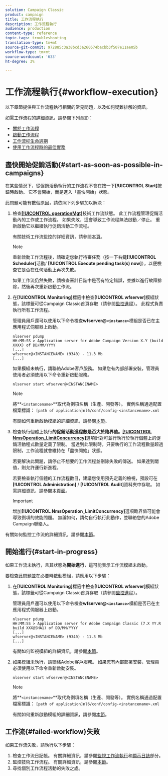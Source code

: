 ```yaml
---
solution: Campaign Classic
product: campaign
title: 工作流程執行
description: 工作流程執行
audience: production
content-type: reference
topic-tags: troubleshooting
translation-type: tm+mt
source-git-commit: 972885c3a38bcd3a260574bacbb3f507e11ae05b
workflow-type: tm+mt
source-wordcount: '633'
ht-degree: 3%

---
```



# 工作流程執行{#workflow-execution}

以下章節提供與工作流程執行相關的常見問題，以及如何疑難排解的資訊。

如需工作流程的詳細資訊，請參閱下列章節：

* [關於工作流程](../../workflow/using/about-workflows.md)
* [啟動工作流程](../../workflow/using/starting-a-workflow.md)
* [工作流程生命週期](../../workflow/using/workflow-life-cycle.md)
* [使用工作流程時的最佳實務](../../workflow/using/workflow-best-practices.md)

## 盡快開始促銷活動{#start-as-soon-as-possible-in-campaigns}

在某些情況下，從促銷活動執行的工作流程不會在按一下&#x200B;**[!UICONTROL Start]**&#x200B;按鈕時啟動。 它不會開始，而是進入「盡快開始」狀態。

此問題可能有數個原因，請依照下列步驟加以解決：

1. 檢查[**[!UICONTROL operationMgt]**](../../workflow/using/campaign.md)技術工作流狀態。 此工作流程管理促銷活動內的工作或工作流程。 如果失敗，這會導致工作流程無法啟動／停止。 重新啟動它以繼續執行促銷活動工作流程。

   有關技術工作流監控的詳細資訊，請參閱[本頁](../../workflow/using/monitoring-technical-workflows.md)。

   >[!NOTE]
   >
   >重新啟動工作流程後，請確定您執行待審任務（按一下右鍵&#x200B;**[!UICONTROL Scheduler]**&#x200B;活動/ **[!UICONTROL Execute pending task(s) now]**），以便檢查它是否在任何活動上再次失敗。

   如果工作流仍然失敗，請檢查審計日誌中是否有特定錯誤，並據以進行故障排除，然後再次重新啟動工作流。

1. 在&#x200B;**[!UICONTROL Monitoring]**&#x200B;標籤中檢查&#x200B;**[!UICONTROL wfserver]**&#x200B;模組狀態，該標籤可從Campaign Classic首頁存取（請參閱[監控進程](../../production/using/monitoring-processes.md)）。 此程式負責執行所有工作流程。

   管理員用戶還可以使用以下命令檢查&#x200B;**wfserver@`<instance>`**&#x200B;模組是否已在主應用程式伺服器上啟動。

   ```
   nlserver pdump
   HH:MM:SS > Application server for Adobe Campaign Version X.Y (build XXXX) of DD/MM/YYYY
   [...]
   wfserver@<INSTANCENAME> (9340) - 11.3 Mb
   [...]
   ```

   如果模組未執行，請聯絡Adobe客戶服務。 如果您有內部部署安裝，管理員使用者必須使用以下命令重新啟動服務。

   ```
   nlserver start wfserver@<INSTANCENAME>
   ```

   >[!NOTE]
   >
   >將&#x200B;**`<instancename>`**取代為例項名稱（生產、開發等）。 實例名稱通過配置檔案標識：
   >`[path of application]nl6/conf/config-<instancename>.xml`

   有關如何重新啟動模組的詳細資訊，請參閱[本節](../../production/using/usual-commands.md#module-launch-commands)。

1. 檢查執行個體上執行&#x200B;**的促銷活動進程數是否大於臨界值。**[**[!UICONTROL NmsOperation_LimitConcurrency]**](../../installation/using/configuring-campaign-options.md#campaign-e-workflow-management)選項針對可並行執行於執行個體上的促銷活動程式數量定義了限制。 當達到此限制時，只要執行的工作流程數量超過限制，工作流程就會維持在「盡快開始」狀態。

   若要解決此問題，請停止不想要的工作流程並刪除失敗的傳送。 如果達到閾值，則允許運行新進程。

   若要檢查執行個體的工作流程數目，建議您使用預先定義的檢視，預設可在&#x200B;**[!UICONTROL Administration]** / **[!UICONTROL Audit]**&#x200B;資料夾中存取。 如需詳細資訊，請參閱[本頁面](../../workflow/using/monitoring-workflow-execution.md#filtering-workflows-status)。

   >[!IMPORTANT]
   >
   >增加&#x200B;**[!UICONTROL NmsOperation_LimitConcurrency]**&#x200B;選項臨界值可能會導致例項的效能問題。 無論如何，請勿自行執行此動作，並聯絡您的Adobe Campaign聯絡人。

有關如何監控工作流的詳細資訊，請參閱[本節](../../workflow/using/monitoring-workflow-execution.md)。

## 開始進行{#start-in-progress}

如果工作流未執行，且其狀態為&#x200B;**開始進行**，這可能表示工作流模組未啟動。

要檢查此問題並在必要時啟動模組，請應用以下步驟：

1. 在&#x200B;**[!UICONTROL Monitoring]**&#x200B;標籤中檢查&#x200B;**[!UICONTROL wfserver]**&#x200B;模組狀態，該標籤可從Campaign Classic首頁存取（請參閱[監控進程](../../production/using/monitoring-processes.md)）。

   管理員用戶還可以使用以下命令檢查&#x200B;**wfserver@`<instance>`**&#x200B;模組是否已在主應用程式伺服器上啟動。

   ```
   nlserver pdump
   HH:MM:SS > Application server for Adobe Campaign Classic (7.X YY.R build XXX@SHA1) of DD/MM/YYYY
   [...]
   wfserver@<INSTANCENAME> (9340) - 11.3 Mb
   [...]
   ```

   有關如何監視模組的詳細資訊，請參閱[本節](../../production/using/usual-commands.md#monitoring-commands-)。

1. 如果模組未執行，請聯絡Adobe客戶服務。 如果您有內部部署安裝，管理員必須使用以下命令重新啟動安裝。

   ```
   nlserver start wfserver@<INSTANCENAME>
   ```

   >[!NOTE]
   >
   >將&#x200B;**`<instancename>`**取代為例項名稱（生產、開發等）。 實例名稱通過配置檔案標識：
   >`[path of application]nl6/conf/config-<instancename>.xml`

   有關如何重新啟動模組的詳細資訊，請參閱[本節](../../production/using/usual-commands.md#module-launch-commands)。

## 工作流{#failed-workflow}失敗

如果工作流失敗，請執行以下步驟：

1. 檢查工作流日記帳。 有關詳細資訊，請參閱[監視工作流執行](../../workflow/using/monitoring-workflow-execution.md)和[顯示日誌](../../workflow/using/monitoring-workflow-execution.md#displaying-logs)部分。
1. 監控技術工作流程。 有關詳細資訊，請參閱[本節](../../workflow/using/monitoring-technical-workflows.md)。
1. 尋找個別工作流程活動的失敗之處。
